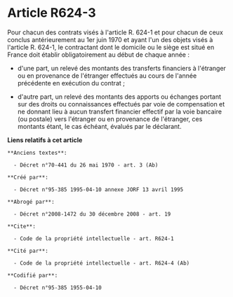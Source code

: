 # Article R624-3

Pour chacun des contrats visés à l'article R. 624-1 et pour chacun de ceux conclus antérieurement au 1er juin 1970 et ayant
l'un des objets visés à l'article R. 624-1, le contractant dont le domicile ou le siège est situé en France doit établir
obligatoirement au début de chaque année :

- d'une part, un relevé des montants des transferts financiers à l'étranger ou en provenance de l'étranger effectués au cours
de l'année précédente en exécution du contrat ;

- d'autre part, un relevé des montants des apports ou échanges portant sur des droits ou connaissances effectués par voie de
compensation et ne donnant lieu à aucun transfert financier effectif par la voie bancaire (ou postale) vers l'étranger ou en
provenance de l'étranger, ces montants étant, le cas échéant, évalués par le déclarant.

**Liens relatifs à cet article**

	**Anciens textes**:

	  - Décret n°70-441 du 26 mai 1970 - art. 3 (Ab)

	**Créé par**:

	  - Décret n°95-385 1995-04-10 annexe JORF 13 avril 1995

	**Abrogé par**:

	  - Décret n°2008-1472 du 30 décembre 2008 - art. 19

	**Cite**:

	  - Code de la propriété intellectuelle - art. R624-1

	**Cité par**:

	  - Code de la propriété intellectuelle - art. R624-4 (Ab)

	**Codifié par**:

	  - Décret n°95-385 1955-04-10
